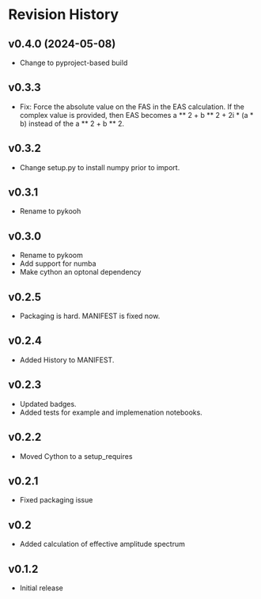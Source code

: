# Revision History

## v0.4.0 (2024-05-08)

- Change to pyproject-based build

## v0.3.3

- Fix: Force the absolute value on the FAS in the EAS calculation. If
  the complex value is provided, then EAS becomes a \*\* 2 + b
  \*\* 2 + 2i \* (a \* b) instead of the a \*\* 2 + b \*\* 2.

## v0.3.2

- Change setup.py to install numpy prior to import.

## v0.3.1

- Rename to pykooh

## v0.3.0

- Rename to pykoom
- Add support for numba
- Make cython an optonal dependency

## v0.2.5

- Packaging is hard. MANIFEST is fixed now.

## v0.2.4

- Added History to MANIFEST.

## v0.2.3

- Updated badges.
- Added tests for example and implemenation notebooks.

## v0.2.2

- Moved Cython to a setup_requires

## v0.2.1

- Fixed packaging issue

## v0.2

- Added calculation of effective amplitude spectrum

## v0.1.2

- Initial release
